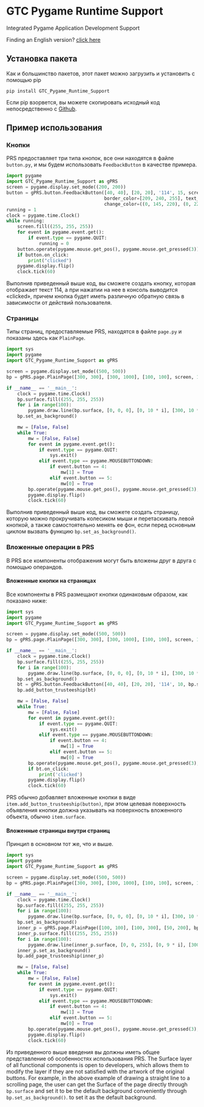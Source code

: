 # GTC Pygame Runtime Support
Integrated Pygame Application Development Support

Finding an English version? [click here](https://github.com/GTC-Software-Studio/GTC-Pygame-Runtime-Support/)

## Установка пакета
Как и большинство пакетов, этот пакет можно загрузить и установить с помощью pip

```plain
pip install GTC_Pygame_Runtime_Support
```

Если pip взорвется, вы можете скопировать исходный код непосредственно с [Github](https://github.com/GTC-Byzantine/GTC-Pygame-Runtime-Support/).

## Пример использования
### Кнопки
PRS предоставляет три типа кнопок, все они находятся в файле ``button.py``, и мы будем использовать ``FeedbackButton`` в качестве примера.

```python
import pygame
import GTC_Pygame_Runtime_Support as gPRS
screen = pygame.display.set_mode((200, 200))
button = gPRS.button.FeedbackButton([40, 40], [20, 20], '114', 15, screen, bg_color=[0, 145, 220], 
                                    border_color=[209, 240, 255], text_color=[255, 255, 255],
                                    change_color=((0, 145, 220), (0, 225, 0)))
running = 1
clock = pygame.time.Clock()
while running:
    screen.fill((255, 255, 255))
    for event in pygame.event.get():
        if event.type == pygame.QUIT:
            running = 0
    button.operate(pygame.mouse.get_pos(), pygame.mouse.get_pressed(3))
    if button.on_click:
        print("clicked")
    pygame.display.flip()
    clock.tick(60)
```

Выполнив приведенный выше код, вы сможете создать кнопку, которая отображает текст 114, а при нажатии на нее в консоль выводится «clicked», причем кнопка будет иметь различную обратную связь в зависимости от действий пользователя.

### Страницы
Типы страниц, предоставляемые PRS, находятся в файле `page.py` и показаны здесь как `PlainPage`.

```python
import sys
import pygame
import GTC_Pygame_Runtime_Support as gPRS

screen = pygame.display.set_mode((500, 500))
bp = gPRS.page.PlainPage([300, 300], [300, 1000], [100, 100], screen, 1.4, True)

if __name__ == '__main__':
    clock = pygame.time.Clock()
    bp.surface.fill((255, 255, 255))
    for i in range(100):
        pygame.draw.line(bp.surface, [0, 0, 0], [0, 10 * i], [300, 10 * i])
    bp.set_as_background()

    mw = [False, False]
    while True:
        mw = [False, False]
        for event in pygame.event.get():
            if event.type == pygame.QUIT:
                sys.exit()
            elif event.type == pygame.MOUSEBUTTONDOWN:
                if event.button == 4:
                    mw[1] = True
                elif event.button == 5:
                    mw[0] = True
        bp.operate(pygame.mouse.get_pos(), pygame.mouse.get_pressed(3), mw, True)
        pygame.display.flip()
        clock.tick(60)
```

Выполнив приведенный выше код, вы сможете создать страницу, которую можно прокручивать колесиком мыши и перетаскивать левой кнопкой, а также самостоятельно менять ее фон, если перед основным циклом вызвать функцию `bp.set_as_background()`.

### Вложенные операции в PRS
В PRS все компоненты отображения могут быть вложены друг в друга с помощью операндов.

#### Вложенные кнопки на страницах
Все компоненты в PRS размещают кнопки одинаковым образом, как показано ниже:

```python
import sys
import pygame
import GTC_Pygame_Runtime_Support as gPRS

screen = pygame.display.set_mode((500, 500))
bp = gPRS.page.PlainPage([300, 300], [300, 1000], [100, 100], screen, 1.4, True)

if __name__ == '__main__':
    clock = pygame.time.Clock()
    bp.surface.fill((255, 255, 255))
    for i in range(100):
        pygame.draw.line(bp.surface, [0, 0, 0], [0, 10 * i], [300, 10 * i])
    bp.set_as_background()
    bt = gPRS.button.FeedbackButton([40, 40], [20, 20], '114', 10, bp.surface)
    bp.add_button_trusteeship(bt)

    mw = [False, False]
    while True:
        mw = [False, False]
        for event in pygame.event.get():
            if event.type == pygame.QUIT:
                sys.exit()
            elif event.type == pygame.MOUSEBUTTONDOWN:
                if event.button == 4:
                    mw[1] = True
                elif event.button == 5:
                    mw[0] = True
        bp.operate(pygame.mouse.get_pos(), pygame.mouse.get_pressed(3), mw, True)
        if bt.on_click:
            print('clicked')
        pygame.display.flip()
        clock.tick(60)
```

PRS обычно добавляет вложенные кнопки в виде `item.add_button_trusteeship(button)`, при этом целевая поверхность объявления кнопки должна указывать на поверхность вложенного объекта, обычно `item.surface`.

#### Вложенные страницы внутри страниц
Принцип в основном тот же, что и выше.

```python
import sys
import pygame
import GTC_Pygame_Runtime_Support as gPRS

screen = pygame.display.set_mode((500, 500))
bp = gPRS.page.PlainPage([300, 300], [300, 1000], [100, 100], screen, 1.4, True)

if __name__ == '__main__':
    clock = pygame.time.Clock()
    bp.surface.fill((255, 255, 255))
    for i in range(100):
        pygame.draw.line(bp.surface, [0, 0, 0], [0, 10 * i], [300, 10 * i])
    bp.set_as_background()
    inner_p = gPRS.page.PlainPage([100, 100], [100, 300], [50, 200], bp.surface, wheel_support=True)
    inner_p.surface.fill((255, 255, 255))
    for i in range(100):
        pygame.draw.line(inner_p.surface, [0, 0, 255], [0, 9 * i], [300, 9 * i])
    inner_p.set_as_background()
    bp.add_page_trusteeship(inner_p)

    mw = [False, False]
    while True:
        mw = [False, False]
        for event in pygame.event.get():
            if event.type == pygame.QUIT:
                sys.exit()
            elif event.type == pygame.MOUSEBUTTONDOWN:
                if event.button == 4:
                    mw[1] = True
                elif event.button == 5:
                    mw[0] = True
        bp.operate(pygame.mouse.get_pos(), pygame.mouse.get_pressed(3), mw, True)
        pygame.display.flip()
        clock.tick(60)
```

Из приведенного выше введения вы должны иметь общее представление об особенностях использования PRS.
The Surface layer of all functional components is open to developers, which allows them to modify the layer if they are not satisfied with the artwork of the original buttons. For example, in the above example of drawing a straight line to a scrolling page, the user can get the Surface of the page directly through `bp.surface` and set it to be the default background conveniently through `bp.set_as_background()`. to set it as the default background.
